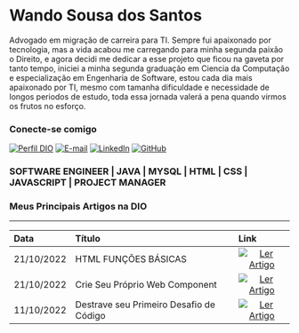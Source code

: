 # Wando Sousa dos Santos

Advogado em migração de carreira para TI. 
Sempre fui apaixonado por tecnologia, mas a vida acabou me carregando para minha segunda paixão o Direito, e agora decidi me dedicar a esse projeto que ficou na gaveta por tanto tempo, iniciei a minha segunda graduação em Ciencia da Computação e especialização em Engenharia de Software, estou cada dia mais apaixonado por TI, mesmo com tamanha dificuldade e necessidade de longos periodos de estudo, toda essa jornada valerá a pena quando virmos os frutos no esforço.

### Conecte-se comigo

[![Perfil DIO](https://img.shields.io/badge/-Meu%20Perfil%20na%20DIO-30A3DC?style=for-the-badge)](https://www.dio.me/users/wando_ce85)
[![E-mail](https://img.shields.io/badge/-Email-000?style=for-the-badge&logo=microsoft-outlook&logoColor=E94D5F)](mailto:wando_ce85@outlook.com)
[![LinkedIn](https://img.shields.io/badge/-LinkedIn-000?style=for-the-badge&logo=linkedin&logoColor=30A3DC)](https://www.linkedin.com/in/wando-sousa-dos-santos-5b675b164/)
[![GitHub](https://img.shields.io/badge/GitHub-0077B5?style=for-the-badge&logo=github&logoColor=white)](https://github.com/WandoSSantos)

### SOFTWARE ENGINEER | JAVA | MYSQL | HTML | CSS | JAVASCRIPT | PROJECT MANAGER


### Meus Principais Artigos na DIO

<table>
  <thead>
    <tr align="left">
      <th>Data</th>
      <th>Título</th>
      <th>Link</th>
    </tr>
  </thead>
  <tbody align="left">
    <tr>
      <td>21/10/2022</td>
      <td>HTML FUNÇÕES BÁSICAS</td>
      <td align="center">
        <a href="https://web.dio.me/articles/5-dicas-essenciais-para-aprender-a-programar-em-qualquer-linguagem-communityweek">
           <img align="center" alt="Ler Artigo" src="https://img.shields.io/badge/Ler%20Artigo-30A3DC?style=for-the-badge">
        </a>
      </td>
    </tr>
    <tr>
      <td>21/10/2022</td>
      <td>Crie Seu Próprio Web Component</td>
      <td align="center">
        <a href="https://www.dio.me/articles/html-funcoes-basicas">
           <img align="center" alt="Ler Artigo" src="https://img.shields.io/badge/Ler%20Artigo-E94D5F?style=for-the-badge">
        </a>
      </td>
    </tr>
    <tr>
      <td>11/10/2022</td>
      <td>Destrave seu Primeiro Desafio de Código</td>
      <td align="center">
        <a href="https://www.dio.me/articles/git-e-github-A2CB3S">
           <img align="center" alt="Ler Artigo" src="https://img.shields.io/badge/Ler%20Artigo-30A3DC?style=for-the-badge">
        </a>
      </td>    
    </tr>
    

---